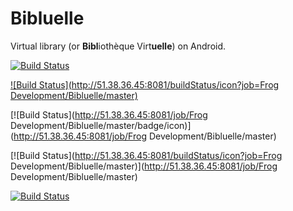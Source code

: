 # Bibluelle
Virtual library (or **Bibl**iothèque Virt**uelle**) on Android.

[![Build Status](http://51.38.36.45:8081/job/Frog%20Development/job/Bibluelle/job/master/badge/icon)](http://51.38.36.45:8081/job/Frog%20Development/job/Bibluelle/job/master/)

[![Build Status](http://51.38.36.45:8081/buildStatus/icon?job=Frog Development/Bibluelle/master)](http://51.38.36.45:8081/job/Frog%20Development/job/Bibluelle/job/master/)

[![Build Status](http://51.38.36.45:8081/job/Frog Development/Bibluelle/master/badge/icon)](http://51.38.36.45:8081/job/Frog Development/Bibluelle/master)

[![Build Status](http://51.38.36.45:8081/buildStatus/icon?job=Frog Development/Bibluelle/master)](http://51.38.36.45:8081/job/Frog Development/Bibluelle/master)

[![Build Status](https://travis-ci.org/Diabol/delivery-pipeline-plugin.png)](https://travis-ci.org/Diabol/delivery-pipeline-plugin)
